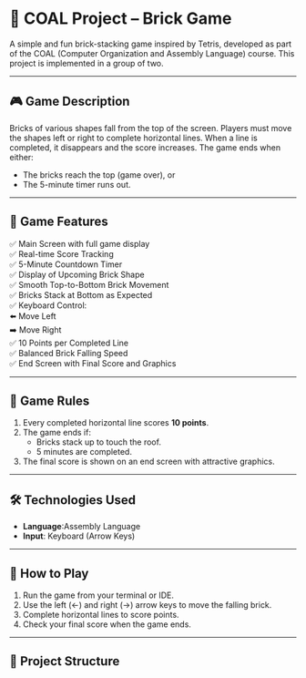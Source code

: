 # 🧱 COAL Project – Brick Game

A simple and fun brick-stacking game inspired by Tetris, developed as part of the COAL (Computer Organization and Assembly Language) course. This project is implemented in a group of two.

---

## 🎮 Game Description

Bricks of various shapes fall from the top of the screen. Players must move the shapes left or right to complete horizontal lines. When a line is completed, it disappears and the score increases. The game ends when either:

- The bricks reach the top (game over), or  
- The 5-minute timer runs out.

---

## 🧩 Game Features

✅ Main Screen with full game display  
✅ Real-time Score Tracking  
✅ 5-Minute Countdown Timer  
✅ Display of Upcoming Brick Shape  
✅ Smooth Top-to-Bottom Brick Movement  
✅ Bricks Stack at Bottom as Expected  
✅ Keyboard Control:  
  ⬅️ Move Left  
  ➡️ Move Right  
✅ 10 Points per Completed Line  
✅ Balanced Brick Falling Speed  
✅ End Screen with Final Score and Graphics

---

## 🎯 Game Rules

1. Every completed horizontal line scores **10 points**.
2. The game ends if:
   - Bricks stack up to touch the roof.
   - 5 minutes are completed.
3. The final score is shown on an end screen with attractive graphics.

---

## 🛠️ Technologies Used

- **Language**:Assembly Language
- **Input**: Keyboard (Arrow Keys)

---

## 🧪 How to Play

1. Run the game from your terminal or IDE.
2. Use the left (←) and right (→) arrow keys to move the falling brick.
3. Complete horizontal lines to score points.
4. Check your final score when the game ends.

---

## 📂 Project Structure

